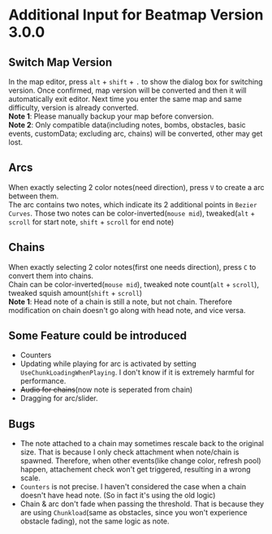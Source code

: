 # Additional Input for Beatmap Version 3.0.0
## Switch Map Version

In the map editor, press `alt` + `shift` + `.` to show the dialog box for switching version. Once confirmed, map version will be converted and then it will automatically exit editor. Next time you enter the same map and same difficulty, version is already converted.    
**Note 1**: Please manually backup your map before conversion.     
**Note 2**: Only compatible data(including notes, bombs, obstacles, basic events, customData; excluding arc, chains) will be converted, other may get lost. 
## Arcs
When exactly selecting 2 color notes(need direction), press `V` to create a arc between them.   
The arc contains two notes, which indicate its 2 additional points in `Bezier Curves`. Those two notes can be color-inverted(`mouse mid`), tweaked(`alt` + `scroll` for start note, `shift` + `scroll` for end note)   

## Chains
When exactly selecting 2 color notes(first one needs direction), press `C` to convert them into chains.  
Chain can be color-inverted(`mouse mid`), tweaked note count(`alt` + `scroll`), tweaked squish amount(`shift` + `scroll`)  
**Note 1**: Head note of a chain is still a note, but not chain. Therefore modification on chain doesn't go along with head note, and vice versa.  

## Some Feature could be introduced
- Counters
- Updating while playing for arc is activated by setting `UseChunkLoadingWhenPlaying`. I don't know if it is extremely harmful for performance.
- ~~Audio for chains~~(now note is seperated from chain)
- Dragging for arc/slider.

## Bugs
- The note attached to a chain may sometimes rescale back to the original size. That is because I only check attachment when note/chain is spawned. Therefore, when other events(like change color, refresh pool) happen, attachement check won't get triggered, resulting in a wrong scale.
- `Counters` is not precise. I haven't considered the case when a chain doesn't have head note. (So in fact it's using the old logic)
- Chain & arc don't fade when passing the threshold. That is because they are using `Chunkload`(same as obstacles, since you won't experience obstacle fading), not the same logic as note.
